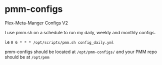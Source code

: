 # pmm-configs
Plex-Meta-Manger Configs V2


I use pmm.sh on a schedule to run my daily, weekly and monthly configs.  

i.e `0 6 * * * /opt/scripts/pmm.sh config_daily.yml`

pmm-configs should be located at `/opt/pmm-configs/` and your PMM repo should be at `/opt/pmm`
